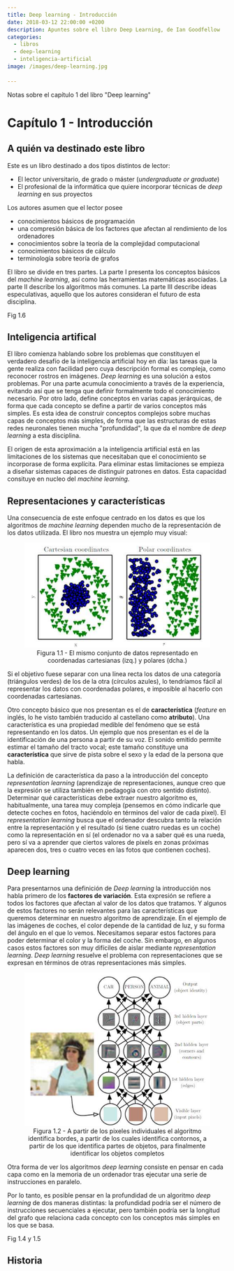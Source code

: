 ```yaml
---
title: Deep learning - Introducción
date: 2018-03-12 22:00:00 +0200
description: Apuntes sobre el libro Deep Learning, de Ian Goodfellow
categories:
  - libros
  - deep-learning
  - inteligencia-artificial
image: /images/deep-learning.jpg

---
```

Notas sobre el capítulo 1 del libro "Deep learning"

# Capítulo 1 - Introducción

## A quién va destinado este libro
Este es un libro destinado a dos tipos distintos de lector:
* El lector universitario, de grado o máster (_undergraduate or graduate_)
* El profesional de la informática que quiere incorporar técnicas de _deep learning_ en sus proyectos

Los autores asumen que el lector posee 
* conocimientos básicos de programación 
* una compresión básica de los factores que afectan al rendimiento de los ordenadores
* conocimientos sobre la teoría de la complejidad computacional
* conocimientos básicos de cálculo
* terminología sobre teoría de grafos

El libro se divide en tres partes. La parte I presenta los conceptos básicos del _machine learning_, así como las herramientas matemáticas asociadas. La parte II describe los algoritmos más comunes. La parte III describe ideas especulativas, aquello que los autores consideran el futuro de esta disciplina.

Fig 1.6

## Inteligencia artifical
El libro comienza hablando sobre los problemas que constituyen el verdadero desafío de la inteligencia artificial hoy en día: las tareas que la gente realiza con facilidad pero cuya descripción formal es compleja, como reconocer rostros en imágenes. _Deep learning_ es una solución a estos problemas. Por una parte acumula conocimiento a través de la experiencia, evitando así que se tenga que definir formalmente todo el conocimiento necesario. Por otro lado, define conceptos en varias capas jerárquicas, de forma que cada concepto se define a partir de varios conceptos más simples. Es esta idea de construir conceptos complejos sobre muchas capas de conceptos más simples, de forma que las estructuras de estas redes neuronales tienen mucha "profundidad", la que da el nombre de _deep learning_ a esta disciplina.

El origen de esta aproximación a la inteligencia artificial está en las limitaciones de los sistemas que necesitaban que el conocimiento se incorporase de forma explícita. Para eliminar estas limitaciones se empieza a diseñar sistemas capaces de distinguir patrones en datos. Esta capacidad consituye en nucleo del _machine learning_.

## Representaciones y características
Una consecuencia de este enfoque centrado en los datos es que los algoritmos de _machine learning_ dependen mucho de la representación de los datos utilizada. El libro nos muestra un ejemplo muy visual: 
<div style="text-align:center">
    <figure>
        <img alt="Figura 1.1 - El mismo conjunto de datos representado en coordenadas cartesianas (izq.) y polares (dcha.)" src ="/images/DL/Fig1.1.jpg" />
        <figcaption>Figura 1.1 - El mismo conjunto de datos representado en coordenadas cartesianas (izq.) y polares (dcha.)</figcaption>
    </figure>
</div>
Si el objetivo fuese separar con una línea recta los datos de una categoría (triángulos verdes) de los de la otra (círculos azules), lo tendríamos fácil al representar los datos con coordenadas polares, e imposible al hacerlo con coordenadas cartesianas.

Otro concepto básico que nos presentan es el de **característica** (_feature_ en inglés, lo he visto también traducido al castellano como **atributo**). Una característica es una propiedad medible del fenómeno que se está representando en los datos. Un ejemplo que nos presentan es el de la identificación de una persona a partir de su voz. El sonido emitido permite estimar el tamaño del tracto vocal; este tamaño constituye una **característica** que sirve de pista sobre el sexo y la edad de la persona que habla. 

La definición de característica da paso a la introducción del concepto _representation learning_ (aprendizaje de representaciones, aunque creo que la expresión se utiliza también en pedagogía con otro sentido distinto). Determinar qué características debe extraer nuestro algoritmo es, habitualmente, una tarea muy compleja (pensemos en cómo indicarle que detecte coches en fotos, haciéndolo en términos del valor de cada pixel). El _representation learning_ busca que el ordenador descubra tanto la relación entre la representación y el resultado (si tiene cuatro ruedas es un coche) como la representación en sí (el ordenador no va a saber qué es una rueda, pero sí va a aprender que ciertos valores de pixels en zonas próximas aparecen dos, tres o cuatro veces en las fotos que contienen coches).

## Deep learning
Para presentarnos una definición de _Deep learning_ la introducción nos habla primero de los **factores de variación**. Esta expresión se refiere a todos los factores que afectan al valor de los datos que tratamos. Y algunos de estos factores no serán relevantes para las características que queremos determinar en nuestro algoritmo de aprendizaje. En el ejemplo de las imágenes de coches, el color depende de la cantidad de luz, y su forma del ángulo en el que lo vemos. Necesitamos separar estos factores para poder determinar el color y la forma del coche. Sin embargo, en algunos casos estos factores son muy difíciles de aislar mediante _representation learning_. _Deep learning_ resuelve el problema con representaciones que se expresan en términos de otras representaciones más simples.
<div style="text-align:center">
    <figure>
        <img alt="Figura 1.2 - A partir de los pixeles individuales el algoritmo identifica bordes, a partir de los cuales identifica contornos, a partir de los que identifica partes de objetos, para finalmente identificar los objetos completos" src ="/images/DL/Fig1.2.jpg" />
        <figcaption>Figura 1.2 - A partir de los pixeles individuales el algoritmo identifica bordes, a partir de los cuales identifica contornos, a partir de los que identifica partes de objetos, para finalmente identificar los objetos completos</figcaption>
    </figure>
</div>

Otra forma de ver los algoritmos _deep learning_ consiste en pensar en cada capa como en la memoria de un ordenador tras ejecutar una serie de instrucciones en paralelo. 

Por lo tanto, es posible pensar en la profundidad de un algoritmo _deep learning_ de dos maneras distintas: la profundidad podría ser el número de instrucciones secuenciales a ejecutar, pero también podría ser la longitud del grafo que relaciona cada concepto con los conceptos más simples en los que se basa.

Fig 1.4 y 1.5

## Historia
